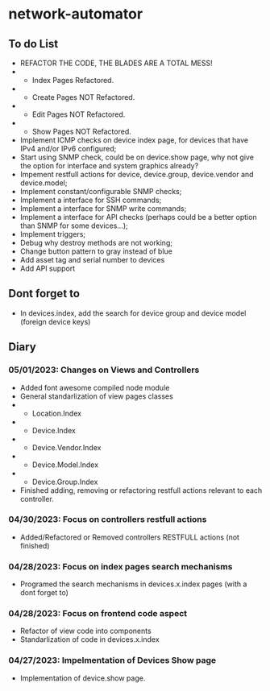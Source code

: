 # network-automator
 
## To do List
- REFACTOR THE CODE, THE BLADES ARE A TOTAL MESS!
- - Index Pages Refactored.
- - Create Pages NOT Refactored.
- - Edit Pages NOT Refactored.
- - Show Pages NOT Refactored.
- Implement ICMP checks on device index page, for devices that have IPv4 and/or IPv6 configured;
- Start using SNMP check, could be on device.show page, why not give the option for interface and system graphics already?
- Impement restfull actions for device, device.group, device.vendor and device.model;
- Implement constant/configurable SNMP checks;
- Implement a interface for SSH commands;
- Implement a interface for SNMP write commands;
- Implement a interface for API checks (perhaps could be a better option than SNMP for some devices...);
- Implement triggers;
- Debug why destroy methods are not working;
- Change button pattern to gray instead of blue
- Add asset tag and serial number to devices
- Add API support

## Dont forget to
- In devices.index, add the search for device group and device model (foreign device keys)

## Diary
### 05/01/2023: Changes on Views and Controllers
- Added font awesome compiled node module
- General standarlization of view pages classes
- - Location.Index
- - Device.Index
- - Device.Vendor.Index
- - Device.Model.Index
- - Device.Group.Index
- Finished adding, removing or refactoring restfull actions relevant to each controller.
### 04/30/2023: Focus on controllers restfull actions
- Added/Refactored or Removed controllers RESTFULL actions (not finished)
### 04/28/2023: Focus on index pages search mechanisms
- Programed the search mechanisms in devices.x.index pages (with a dont forget to)
### 04/28/2023: Focus on frontend code aspect
- Refactor of view code into components
- Standarlization of code in devices.x.index
### 04/27/2023: Impelmentation of Devices Show page
- Implementation of device.show page.
